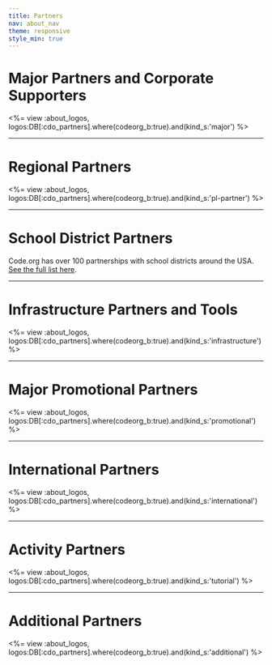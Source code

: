 ```yaml
---
title: Partners
nav: about_nav
theme: responsive
style_min: true
---
```

# Major Partners and Corporate Supporters

<%= view :about_logos, logos:DB[:cdo_partners].where(codeorg_b:true).and(kind_s:'major') %>

<HR>

# Regional Partners

<%= view :about_logos, logos:DB[:cdo_partners].where(codeorg_b:true).and(kind_s:'pl-partner') %>

<HR>

# School District Partners

Code.org has over 100 partnerships with school districts around the USA. [See the full list here](/educate/partner-districts).

<HR>

# Infrastructure Partners and Tools

<%= view :about_logos, logos:DB[:cdo_partners].where(codeorg_b:true).and(kind_s:'infrastructure') %>

<HR>

# Major Promotional Partners

<%= view :about_logos, logos:DB[:cdo_partners].where(codeorg_b:true).and(kind_s:'promotional') %>

<HR>

# International Partners

<%= view :about_logos, logos:DB[:cdo_partners].where(codeorg_b:true).and(kind_s:'international') %>

<HR>

# Activity Partners

<%= view :about_logos, logos:DB[:cdo_partners].where(codeorg_b:true).and(kind_s:'tutorial') %>

<HR>

# Additional Partners

<%= view :about_logos, logos:DB[:cdo_partners].where(codeorg_b:true).and(kind_s:'additional') %>
